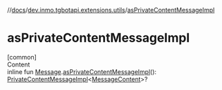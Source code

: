 //[docs](../../index.md)/[dev.inmo.tgbotapi.extensions.utils](index.md)/[asPrivateContentMessageImpl](as-private-content-message-impl.md)



# asPrivateContentMessageImpl  
[common]  
Content  
inline fun [Message](../dev.inmo.tgbotapi.types.message.abstracts/-message/index.md).[asPrivateContentMessageImpl](as-private-content-message-impl.md)(): [PrivateContentMessageImpl](../dev.inmo.tgbotapi.types.message/-private-content-message-impl/index.md)<[MessageContent](../dev.inmo.tgbotapi.types.message.content.abstracts/-message-content/index.md)>?  




